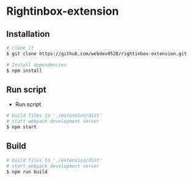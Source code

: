 # Rightinbox-extension

## Installation

```bash
# clone it
$ git clone https://github.com/webdev0528/rightinbox-extension.git

# Install dependencies
$ npm install
```

## Run script

* Run script
```bash
# build files to './extension/dist'
# start webpack development server
$ npm start
```

## Build

```bash
# build files to './extension/dist'
# start webpack development server
$ npm run build
```
